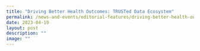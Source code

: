 ```yaml
---
title: "Driving Better Health Outcomes: TRUSTed Data Ecosystem"
permalink: /news-and-events/editorial-features/driving-better-health-outcomes-trusted-data-ecosystem/
date: 2023-04-19
layout: post
description: ""
image: ""
---
```

